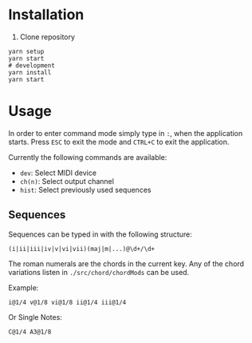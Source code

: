 # Installation

1. Clone repository

```
yarn setup
yarn start
# development
yarn install
yarn start
```

# Usage

In order to enter command mode simply type in `:`,
when the application starts. Press `ESC` to exit the
mode and `CTRL+C` to exit the application.

Currently the following commands are available:
- `dev`: Select MIDI device
- `ch(n)`: Select output channel
- `hist`: Select previously used sequences

## Sequences

Sequences can be typed in with the following structure:

```
(i|ii|iii|iv|v|vi|vii)(maj|m|...)@\d+/\d+
```

The roman numerals are the chords in the current key.
Any of the chord variations listen in `./src/chord/chordMods` can be used.

Example:
```
i@1/4 v@1/8 vi@1/8 ii@1/4 iii@1/4
```

Or Single Notes:
```
C@1/4 A3@1/8
```

